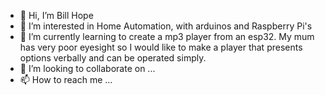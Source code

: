 - 👋 Hi, I’m Bill Hope
- 👀 I’m interested in Home Automation, with arduinos and Raspberry Pi's
- 🌱 I’m currently learning to create a mp3 player from an esp32. My mum has very poor eyesight 
so I would like to make a player that presents options verbally and can be operated simply.
- 💞️ I’m looking to collaborate on ...
- 📫 How to reach me ...

<!---
BillHope/BillHope is a ✨ special ✨ repository because its `README.md` (this file) appears on your GitHub profile.
You can click the Preview link to take a look at your changes.
--->
